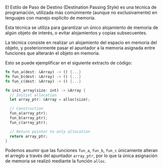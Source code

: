 El Estilo de Paso de Destino (Destination Passing Style) es una técnica de programación, utilizada más comúnmente (aunque no exclusivamente) en lenguajes con manejo explícito de memoria.

Esta técnica se utiliza para garantizar un único alojamiento de memoria de algún objeto de interés, o evitar alojamientos y copias subsecuentes.

La técnica consiste en realizar un alojamiento del espacio en memoria del objeto, y posteriormente pasar el apuntador a la memoria asignada entre funciones que alterarán el objeto en memoria.

Esto se puede ejemplificar en el siguiente extracto de código:

```rust
fn fun_a(dest: &Array) -> () {...}
fn fun_b(dest: &Array) -> () {...}
fn fun_c(dest: &Array) -> () {...}

fn init_array(size: int) -> &Array {
  // Initial allocation
  let array_ptr: &Array = alloc(size);

  // Construction
  fun_a(array_ptr);
  fun_b(array_ptr);
  fun_c(array_ptr);

  // Return pointer to only allocation
  return array_ptr;
}
```

Podemos asumir que las funciones `fun_a`, `fun_b`, `fun_c` únicamente alteran el arreglo a través del apuntador `array_ptr`, por lo que la única asignación de memoria se realizó mediante la función `alloc`.